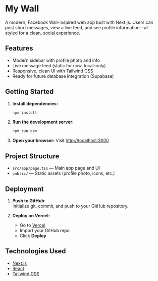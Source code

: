 # My Wall

A modern, Facebook Wall-inspired web app built with Next.js. Users can post short messages, view a live feed, and see profile information—all styled for a clean, social experience.

## Features

- Modern sidebar with profile photo and info
- Live message feed (static for now, local-only)
- Responsive, clean UI with Tailwind CSS
- Ready for future database integration (Supabase)

## Getting Started

1. **Install dependencies:**
   ```bash
   npm install
   ```

2. **Run the development server:**
   ```bash
   npm run dev
   ```

3. **Open your browser:**
   Visit [http://localhost:3000](http://localhost:3000)

## Project Structure

- `src/app/page.tsx` — Main app page and UI
- `public/` — Static assets (profile photo, icons, etc.)

## Deployment

1. **Push to GitHub:**  
   Initialize git, commit, and push to your GitHub repository.

2. **Deploy on Vercel:**  
   - Go to [Vercel](https://vercel.com/)
   - Import your GitHub repo
   - Click **Deploy**

## Technologies Used

- [Next.js](https://nextjs.org/)
- [React](https://react.dev/)
- [Tailwind CSS](https://tailwindcss.com/)
